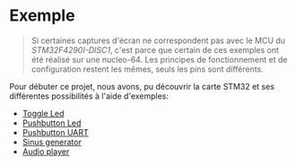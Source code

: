# Exemple

> Si certaines captures d'écran ne correspondent pas avec le MCU du _STM32F4290I-DISC1_, c'est parce que certain de ces exemples ont été réalisé sur une nucleo-64. Les principes de fonctionnement et de configuration restent les mêmes, seuls les pins sont différents.

Pour débuter ce projet, nous avons, pu découvrir la carte STM32 et ses différentes possibilités à l'aide d'exemples:

- [Toggle Led](./toggle_led/toggle_led.md)
- [Pushbutton Led](./pushbutton_led/pushbutton_led.md)
- [Pushbutton UART](./pushbutton_uart/pushbutton_uart.md)
- [Sinus generator](./wave_gen_sinus/wave_gen_sinus.md)
- [Audio player](./audio_player/audio_player.md)